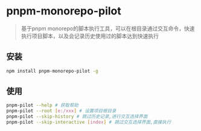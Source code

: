 # pnpm-monorepo-pilot

> 基于pnpm monorepo的脚本执行工具，可以在根目录通过交互命令，快速执行项目脚本，以及会记录历史使用过的脚本达到快速执行


## 安装

```bash
npm install pnpm-monorepo-pilot -g
```

## 使用

```bash
pnpm-pilot --help # 获取帮助
pnpm-pilot --root [e:/xxx] # 设置项目根目录
pnpm-pilot --skip-history # 跳过历史记录,进行交互选择界面
pnpm-pilot --skip-interactive [index] # 跳过交互选择界面,直接执行
```


